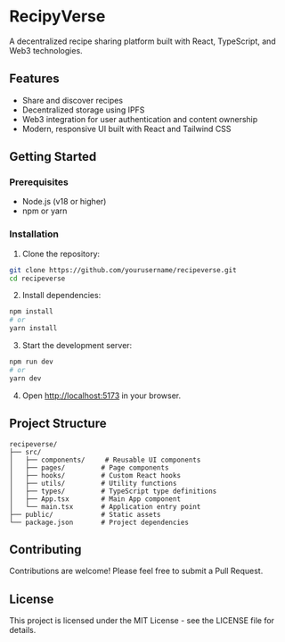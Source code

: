# RecipyVerse

A decentralized recipe sharing platform built with React, TypeScript, and Web3 technologies.

## Features

- Share and discover recipes
- Decentralized storage using IPFS
- Web3 integration for user authentication and content ownership
- Modern, responsive UI built with React and Tailwind CSS

## Getting Started

### Prerequisites

- Node.js (v18 or higher)
- npm or yarn

### Installation

1. Clone the repository:
```bash
git clone https://github.com/yourusername/recipeverse.git
cd recipeverse
```

2. Install dependencies:
```bash
npm install
# or
yarn install
```

3. Start the development server:
```bash
npm run dev
# or
yarn dev
```

4. Open [http://localhost:5173](http://localhost:5173) in your browser.

## Project Structure

```
recipeverse/
├── src/
│   ├── components/     # Reusable UI components
│   ├── pages/         # Page components
│   ├── hooks/         # Custom React hooks
│   ├── utils/         # Utility functions
│   ├── types/         # TypeScript type definitions
│   ├── App.tsx        # Main App component
│   └── main.tsx       # Application entry point
├── public/            # Static assets
└── package.json       # Project dependencies
```

## Contributing

Contributions are welcome! Please feel free to submit a Pull Request.

## License

This project is licensed under the MIT License - see the LICENSE file for details.